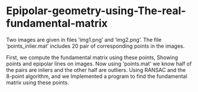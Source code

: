 # Epipolar-geometry-using-The-real-fundamental-matrix
Two images are given in files ‘img1.png’ and ‘img2.png’. The file ‘points_inlier.mat’ includes 20 pair of corresponding points in the images.

First, we compute the fundamental matrix using these points, Showing points and epipolar lines on images.
Now using 'points.mat' we know half of the pairs are inliers and the other
half are outliers. Using RANSAC and the 8-point algorithm, and we Implemented a program to find the fundamental matrix using
these points.
